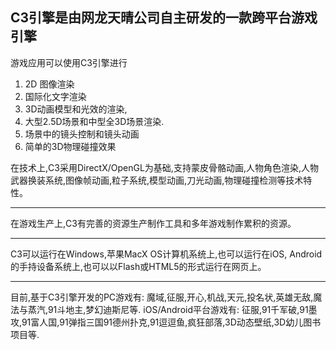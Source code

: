 ## C3引擎是由网龙天晴公司自主研发的一款跨平台游戏引擎 ##

游戏应用可以使用C3引擎进行
  1. 2D 图像渲染
  1. 国际化文字渲染
  1. 3D动画模型和光效的渲染,
  1. 大型2.5D场景和中型全3D场景渲染.
  1. 场景中的镜头控制和镜头动画
  1. 简单的3D物理碰撞效果

在技术上,C3采用DirectX/OpenGL为基础,支持蒙皮骨骼动画,人物角色渲染,人物武器换装系统,图像帧动画,粒子系统,模型动画,刀光动画,物理碰撞检测等技术特性。

---

在游戏生产上,C3有完善的资源生产制作工具和多年游戏制作累积的资源。


---

C3可以运行在Windows,苹果MacX OS计算机系统上,也可以运行在iOS, Android的手持设备系统上,也可以以Flash或HTML5的形式运行在网页上。

---

目前,基于C3引擎开发的PC游戏有: 魔域,征服,开心,机战,天元,投名状,英雄无敌,魔法与蒸汽,91斗地主,梦幻迪斯尼等.
iOS/Android平台游戏有: 征服,91千军破,91墨攻,91富人国,91弹指三国91德州扑克,91逗逗鱼,疯狂部落,3D动态壁纸,3D幼儿图书项目等.